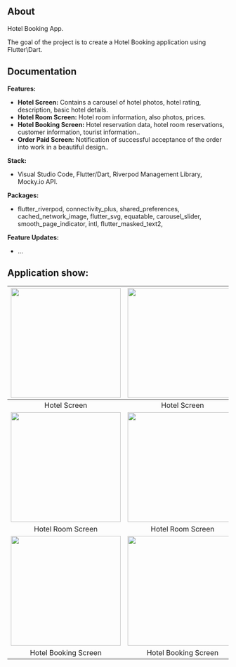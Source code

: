 ## About

Hotel Booking App.

The goal of the project is to create a Hotel Booking application using Flutter\Dart.

## Documentation

**Features:**

- **Hotel Screen:** Contains a carousel of hotel photos, hotel rating, description, basic hotel details.
- **Hotel Room Screen:** Hotel room information, also photos, prices.
- **Hotel Booking Screen:** Hotel reservation data, hotel room reservations, customer information, tourist information..
- **Order Paid Screen:** Notification of successful acceptance of the order into work in a beautiful design..

**Stack:**
- Visual Studio Code, Flutter/Dart, Riverpod Management Library, Mocky.io API.

**Packages:** 
-  flutter_riverpod,
  connectivity_plus,
  shared_preferences,
  cached_network_image,
  flutter_svg,
  equatable,
  carousel_slider,
  smooth_page_indicator,
  intl,
  flutter_masked_text2,

**Feature Updates:** 
- ...

## Application show:

| <img src="https://github.com/ERumor/weather_app/assets/57027295/62226c86-a8d8-4c9b-8dfa-c3df89056282" width="250"/> | <img src="https://github.com/ERumor/weather_app/assets/57027295/0d05bb98-b07b-4957-bb35-5be6045f43b6" width="250"/> | <img src="https://github.com/ERumor/weather_app/assets/57027295/8ad14c8e-b579-4dbe-87a4-c2f0abb736ae" width="250"/> |
| :---: | :---: | :---: |
| Hotel Screen  | Hotel Screen | Hotel Screen |
|<img src="https://github.com/ERumor/weather_app/assets/57027295/2befaf94-961d-4ca4-aa8b-03b63c6edb6e" width="250"/> | <img src="https://github.com/ERumor/weather_app/assets/57027295/da8eae36-a91f-421e-929e-0ae9b1006d97" width="250"/> | <img src="https://github.com/ERumor/weather_app/assets/57027295/e77c2313-bcdd-47d2-8c4c-bce61b008851" width="250"/> |
| Hotel Room Screen | Hotel Room Screen| Hotel Booking Screen |
|<img src="https://github.com/ERumor/weather_app/assets/57027295/8e071cc6-084e-4c9d-a492-b55c2a4cec7d" width="250"/> | <img src="https://github.com/ERumor/weather_app/assets/57027295/8f516efe-ab14-4c4c-a335-ad9d83e81e48" width="250"/> | <img src="https://github.com/ERumor/weather_app/assets/57027295/7cb193a8-437f-4f1f-969e-bdf2b51efb20" width="250"/> |
| Hotel Booking Screen | Hotel Booking Screen | Order Paid Screen |

